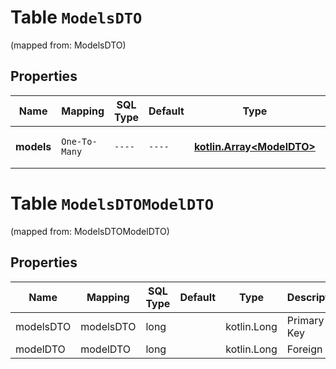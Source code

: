 
# Table `ModelsDTO`
(mapped from: ModelsDTO)

## Properties
Name | Mapping | SQL Type | Default | Type | Description | Notes
---- | ------- | -------- | ------- | ---- | ----------- | -----
**models** | `One-To-Many` | `----` | `----`  | [**kotlin.Array&lt;ModelDTO&gt;**](ModelDTO.md) | Список моделей товаров. | 


# **Table `ModelsDTOModelDTO`**
(mapped from: ModelsDTOModelDTO)

## Properties
Name | Mapping | SQL Type | Default | Type | Description | Notes
---- | ------- | -------- | ------- | ---- | ----------- | -----
modelsDTO | modelsDTO | long | | kotlin.Long | Primary Key | *one*
modelDTO | modelDTO | long | | kotlin.Long | Foreign Key | *many*



